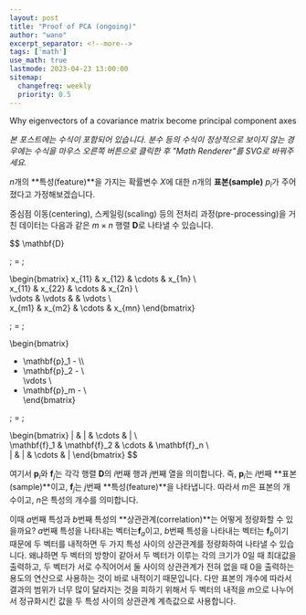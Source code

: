 ```yaml
---
layout: post
title: "Proof of PCA (ongoing)"
author: "wano"
excerpt_separator: <!--more-->
tags: ['math']
use_math: true
lastmode: 2023-04-23 13:00:00
sitemap:
  changefreq: weekly
  priority: 0.5
---
```


Why eigenvectors of a covariance matrix become principal component axes<!--more-->

*본 포스트에는 수식이 포함되어 있습니다. 분수 등의 수식이 정상적으로 보이지 않는 경우에는 수식을 마우스 오른쪽 버튼으로 클릭한 후 "Math Renderer"를 SVG로 바꿔주세요.*


$n$개의 **특성(feature)**을 가지는 확률변수 $X$에 대한 $n$개의 **표본(sample)** $p_i$가 주어졌다고 가정해보겠습니다.

중심점 이동(centering), 스케일링(scaling) 등의 전처리 과정(pre-processing)을 거친 데이터는 다음과 같은 $m \times n$ 행렬 $\mathbf{D}$로 나타낼 수 있습니다.

$$
\mathbf{D}

\; = \;

\begin{bmatrix}
x_{11} & x_{12} & \cdots & x_{1n} \\\
x_{11} & x_{22} & \cdots & x_{2n} \\\
\vdots & \vdots & & \vdots \\\
x_{m1} & x_{m2} & \cdots & x_{mn}
\end{bmatrix}

\; = \;

\begin{bmatrix}
- \mathbf{p}_1 - \\\
- \mathbf{p}_2 - \\\
\vdots \\
- \mathbf{p}_m - \\\
\end{bmatrix}

\; = \;

\begin{bmatrix}
| & | & \cdots & | \\\
\mathbf{f}_1 & \mathbf{f}_2 & \cdots & \mathbf{f}_n \\\
| & | & \cdots & |
\end{bmatrix}
$$


여기서 $\mathbf{p}_i$와 $\mathbf{f}_j$는 각각 행렬 $\mathbf{D}$의 $i$번째 행과 $j$번째 열을 의미합니다. 즉, $\mathbf{p}_i$는 $i$번째 **표본(sample)**이고, $\mathbf{f}_j$는 $j$번째 **특성(feature)**을 나타냅니다. 따라서 $m$은 표본의 개수이고, $n$은 특성의 개수를 의미합니다.

이때 $a$번째 특성과 $b$번째 특성의 **상관관계(correlation)**는 어떻게 정량화할 수 있을까요? $a$번째 특성을 나타내는 벡터는$\mathbf{f}_a$이고, $b$번째 특성을 나타내는 벡터는 $\mathbf{f}_b$이기 때문에 두 벡터를 내적하면 두 가지 특성 사이의 상관관계를 정량화하여 나타낼 수 있습니다. 왜냐하면 두 벡터의 방향이 같아서 두 벡터가 이루는 각의 크기가 0일 때 최대값을 출력하고, 두 벡터가 서로 수직어어서 둘 사이의 상관관계가 전혀 없을 때 0을 출력하는 용도의 연산으로 사용하는 것이 바로 내적이기 때문입니다. 다만 표본의 개수에 따라서 결과의 범위가 너무 많이 달라지는 것을 피하기 위해서 두 벡터의 내적을 $m$으로 나누어서 정규화시킨 값을 두 특성 사이의 상관관계 계측값으로 사용합니다.

